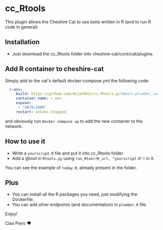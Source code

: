 # cc_Rtools
This plugin allows the Cheshire Cat to use tools written in R (and to run R code in general)

## Installation

- Just download the cc_Rtools folder into cheshire-cat/core/cat/plugins.
  
## Add R container to cheshire-cat

Simply add to the cat's default docker-compose.yml the following code:

```yaml
  r-env:
     build: https://github.com/dejan94it/cc_Rtools.git#main:plumber_container
     container_name: r_env
     expose:
      - "5079:5000"
     restart: unless-stopped
```
and obviously run ```docker compose up``` to add the new container to the network.

## How to use it

- Write a ```yourscript.R``` file and put it into cc_Rtools folder.
- Add a @tool in ```Rtools.py``` using ```run_Rtool(R_url, "yourscript.R")``` in it.

You can see the example of ```today.R```, already present in the folder.

## Plus
- You can install all the R packages you need, just modifying the Dockerfile.
- You can add other endpoints (and documentation) in ```plumber.R``` file.
  
Enjoy!

Ciao Piero ❤️
